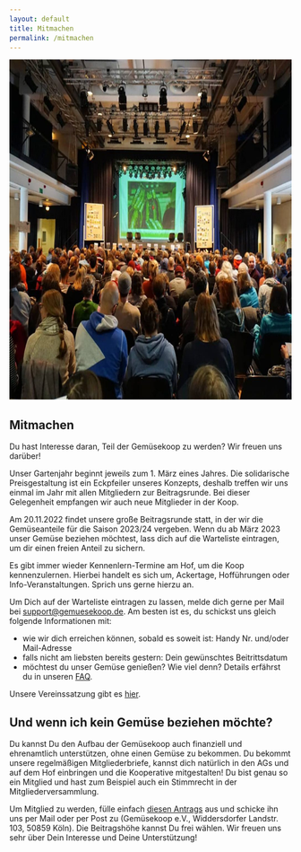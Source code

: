 ```yaml
---
layout: default
title: Mitmachen
permalink: /mitmachen
---
```

<img alt="Menschen sitzen im Saal" width="740" height="606" src="/assets/images/mitmachen/bieterrunde.jpg"/>

## Mitmachen
Du hast Interesse daran, Teil der Gemüsekoop zu werden? Wir freuen uns darüber!

Unser Gartenjahr beginnt jeweils zum 1. März eines Jahres. Die solidarische Preisgestaltung ist ein Eckpfeiler unseres Konzepts, deshalb treffen wir uns einmal im Jahr mit allen Mitgliedern zur Beitragsrunde. Bei dieser Gelegenheit empfangen wir auch neue Mitglieder in der Koop.

Am 20.11.2022 findet unsere große Beitragsrunde statt, in der wir die Gemüseanteile für die Saison 2023/24 vergeben. Wenn du ab März 2023 unser Gemüse beziehen möchtest, lass dich auf die Warteliste eintragen, um dir einen freien Anteil zu sichern. 

Es gibt immer wieder Kennenlern-Termine am Hof, um die Koop kennenzulernen. Hierbei handelt es sich um, Ackertage, Hofführungen oder Info-Veranstaltungen. Sprich uns gerne hierzu an.

Um Dich auf der Warteliste eintragen zu lassen, melde dich gerne per Mail bei support@gemuesekoop.de. Am besten ist es, du schickst uns gleich folgende Informationen mit:
- wie wir dich erreichen können, sobald es soweit ist: Handy Nr. und/oder Mail-Adresse
- falls nicht am liebsten bereits gestern: Dein gewünschtes Beitrittsdatum
- möchtest du unser Gemüse genießen? Wie viel denn? Details erfährst du in unseren [FAQ](/faq).

Unsere Vereinssatzung gibt es [hier](/assets/files/satzung.pdf).

## Und wenn ich kein Gemüse beziehen möchte?
Du kannst Du den Aufbau der Gemüsekoop auch finanziell und ehrenamtlich unterstützen, ohne einen Gemüse zu bekommen. Du bekommt unsere regelmäßigen Mitgliederbriefe, kannst dich natürlich in den AGs und auf dem Hof einbringen und die Kooperative mitgestalten! Du bist genau so ein Mitglied und hast zum Beispiel auch ein Stimmrecht in der Mitgliederversammlung.

Um Mitglied zu werden, fülle einfach [diesen Antrags](/assets/files/AntragMitgliedschaftGemuesekoop.pdf) aus und schicke ihn uns per Mail oder per Post zu (Gemüsekoop e.V., Widdersdorfer Landstr. 103, 50859 Köln). Die Beitragshöhe kannst Du frei wählen. Wir freuen uns sehr über Dein Interesse und Deine Unterstützung!